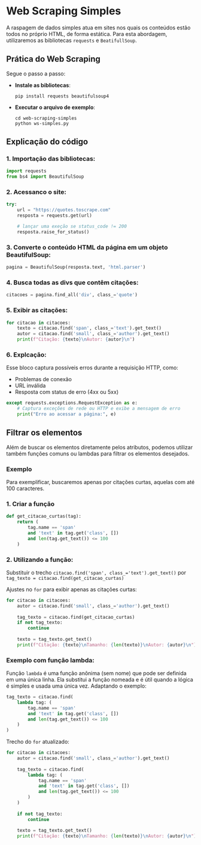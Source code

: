 # Web Scraping Simples

A raspagem de dados simples atua em sites nos quais os conteúdos estão todos no próprio HTML, de forma estática. Para esta abordagem, utilizaremos as bibliotecas `requests` e `BeatifullSoup`.

## Prática do Web Scraping

Segue o passo a passo:

- **Instale as bibliotecas**:
    ```
    pip install requests beautifulsoup4 
    ```

- **Executar o arquivo de exemplo**:
    ```
    cd web-scraping-simples
    python ws-simples.py
    ```

## Explicação do código

### 1. Importação das bibliotecas:
```python
import requests
from bs4 import BeautifulSoup
```

### 2. Acessanco o site:
```python
try:
    url = "https://quotes.toscrape.com"
    resposta = requests.get(url)

    # lançar uma exeção se status_code != 200
    resposta.raise_for_status()
```

### 3. Converte o conteúdo HTML da página em um objeto BeautifulSoup:
```python
pagina = BeautifulSoup(resposta.text, 'html.parser')
```

### 4. Busca todas as divs que contêm citações:
```python
citacoes = pagina.find_all('div', class_='quote')
```

### 5. Exibir as citações:
```python
for citacao in citacoes:
    texto = citacao.find('span', class_='text').get_text()
    autor = citacao.find('small', class_='author').get_text()
    print(f"Citação: {texto}\nAutor: {autor}\n")
```

### 6. Explcação:
Esse bloco captura possíveis erros durante a requisição HTTP, como:
- Problemas de conexão
- URL inválida
- Resposta com status de erro (4xx ou 5xx)

```python
except requests.exceptions.RequestException as e:
    # Captura exceções de rede ou HTTP e exibe a mensagem de erro
    print("Erro ao acessar a página:", e)
```

## Filtrar os elementos

Além de buscar os elementos diretamente pelos atributos, podemos utilizar também funções comuns ou lambdas para filtrar os elementos desejados.

### Exemplo

Para exemplificar, buscaremos apenas por citações curtas, aquelas com até 100 caracteres.

### 1. Criar a função

```python
def get_citacao_curtas(tag):
    return (
        tag.name == 'span'
        and 'text' in tag.get('class', [])
        and len(tag.get_text()) <= 100
    )
```

### 2. Utilizando a função:

Substituir o trecho `citacao.find('span', class_='text').get_text()` por `tag_texto = citacao.find(get_citacao_curtas)`

Ajustes no `for` para exibir apenas as citações curtas:
```python
for citacao in citacoes:
    autor = citacao.find('small', class_='author').get_text()
    
    tag_texto = citacao.find(get_citacao_curtas)
    if not tag_texto:
        continue
    
    texto = tag_texto.get_text()
    print(f"Citação: {texto}\nTamanho: {len(texto)}\nAutor: {autor}\n")
```

### Exemplo com função lambda:
Função `lambda` é uma função anônima (sem nome) que pode ser definida em uma única linha. Ela substitui a função nomeada e é útil quando a lógica é simples e usada uma única vez. Adaptando o exemplo:

```python
tag_texto = citacao.find(
    lambda tag: (
        tag.name == 'span' 
        and 'text' in tag.get('class', []) 
        and len(tag.get_text()) <= 100
    )
)
```

Trecho do `for` atualizado:
```python
for citacao in citacoes:
    autor = citacao.find('small', class_='author').get_text()
    
    tag_texto = citacao.find(
        lambda tag: (
            tag.name == 'span' 
            and 'text' in tag.get('class', []) 
            and len(tag.get_text()) <= 100
        )
    )
    
    if not tag_texto:
        continue
    
    texto = tag_texto.get_text()
    print(f"Citação: {texto}\nTamanho: {len(texto)}\nAutor: {autor}\n")
```
